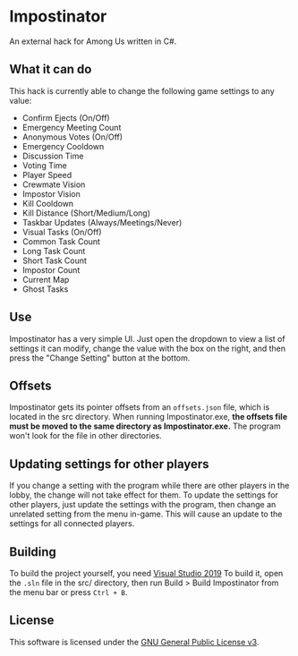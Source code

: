 # Impostinator

An external hack for Among Us written in C#.

## What it can do

This hack is currently able to change the following game settings
to any value:

- Confirm Ejects (On/Off)
- Emergency Meeting Count
- Anonymous Votes (On/Off)
- Emergency Cooldown
- Discussion Time
- Voting Time
- Player Speed
- Crewmate Vision
- Impostor Vision
- Kill Cooldown
- Kill Distance (Short/Medium/Long)
- Taskbar Updates (Always/Meetings/Never)
- Visual Tasks (On/Off)
- Common Task Count
- Long Task Count
- Short Task Count
- Impostor Count
- Current Map
- Ghost Tasks

## Use

Impostinator has a very simple UI. Just open the dropdown to view a
list of settings it can modify, change the value with the box on the
right, and then press the "Change Setting" button at the bottom.

## Offsets

Impostinator gets its pointer offsets from an `offsets.json` file,
which is located in the src directory. When running Impostinator.exe,
**the offsets file must be moved to the same directory as Impostinator.exe.**
The program won't look for the file in other directories.

## Updating settings for other players

If you change a setting with the program while there are other players
in the lobby, the change will not take effect for them. To update the
settings for other players, just update the settings with the program,
then change an unrelated setting from the menu in-game. This will cause
an update to the settings for all connected players.

## Building

To build the project yourself, you need
[Visual Studio 2019](https://visualstudio.microsoft.com/downloads/)
To build it, open the `.sln` file in the src/ directory, then run
Build > Build Impostinator from the menu bar or press `Ctrl + B`.

## License

This software is licensed under the
[GNU General Public License v3](https://choosealicense.com/licenses/gpl-3.0/).
